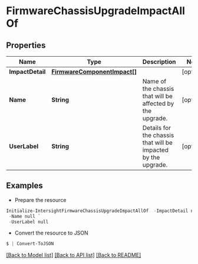 # FirmwareChassisUpgradeImpactAllOf
## Properties

Name | Type | Description | Notes
------------ | ------------- | ------------- | -------------
**ImpactDetail** | [**FirmwareComponentImpact[]**](FirmwareComponentImpact.md) |  | [optional] 
**Name** | **String** | Name of the chassis that will be affected by the upgrade. | [optional] 
**UserLabel** | **String** | Details for the chassis that will be impacted by the upgrade. | [optional] 

## Examples

- Prepare the resource
```powershell
Initialize-IntersightFirmwareChassisUpgradeImpactAllOf  -ImpactDetail null `
 -Name null `
 -UserLabel null
```

- Convert the resource to JSON
```powershell
$ | Convert-ToJSON
```

[[Back to Model list]](../README.md#documentation-for-models) [[Back to API list]](../README.md#documentation-for-api-endpoints) [[Back to README]](../README.md)

